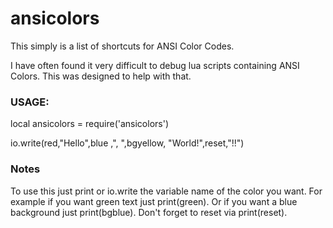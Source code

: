 # ansicolors
This simply is a list of shortcuts for ANSI Color Codes.

I have often found it very difficult to debug lua scripts containing ANSI Colors. This was designed to help with that.

### USAGE:
local ansicolors = require('ansicolors')

io.write(red,"Hello",blue ,", ",bgyellow, "World!",reset,"!!")

### Notes
To use this just print or io.write the variable name of the color you want. For example if you want green text just print(green). Or if you want a blue background just print(bgblue). Don't forget to reset via print(reset).
